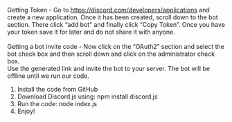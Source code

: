 Getting Token - Go to https://discord.com/developers/applications and create a new application. 
Once it has been created, scroll down to the bot section. 
There click “add bot” and finally click “Copy Token”.
Once you have your token save it for later and do not share it with anyone.<br /><br />
Getting a bot invite code - Now click on the “OAuth2” section and select the bot check box and then scroll down and click on the administrator check box. <br />
Use the generated link and invite the bot to your server. The bot will be offline until we run our code.

1. Install the code from GitHub
2. Download Discord.js using: npm install discord.js
3. Run the code: node index.js
4. Enjoy!
